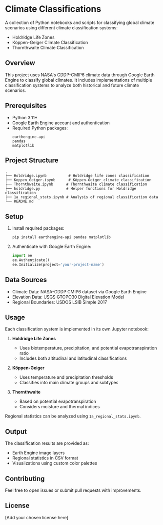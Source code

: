 # Climate Classifications

A collection of Python notebooks and scripts for classifying global climate scenarios using different climate classification systems:

- Holdridge Life Zones
- Köppen-Geiger Climate Classification 
- Thornthwaite Climate Classification

## Overview

This project uses NASA's GDDP-CMIP6 climate data through Google Earth Engine to classify global climates. It includes implementations of multiple classification systems to analyze both historical and future climate scenarios.

## Prerequisites

- Python 3.11+
- Google Earth Engine account and authentication
- Required Python packages:
  ```
  earthengine-api
  pandas
  matplotlib
  ```

## Project Structure

```
.
├── Holdridge.ipynb          # Holdridge life zones classification
├── Koppen_Geiger.ipynb      # Köppen-Geiger climate classification
├── Thornthwaite.ipynb      # Thornthwaite climate classification
├── holdridge.py            # Helper functions for Holdridge classification
├── 1a_regional_stats.ipynb # Analysis of regional classification data
└── README.md
```

## Setup

1. Install required packages:
   ```bash
   pip install earthengine-api pandas matplotlib
   ```

2. Authenticate with Google Earth Engine:
   ```python
   import ee
   ee.Authenticate()
   ee.Initialize(project='your-project-name')
   ```

## Data Sources

- Climate Data: NASA-GDDP CMIP6 dataset via Google Earth Engine
- Elevation Data: USGS GTOPO30 Digital Elevation Model
- Regional Boundaries: USDOS LSIB Simple 2017

## Usage

Each classification system is implemented in its own Jupyter notebook:

1. **Holdridge Life Zones**
   - Uses biotemperature, precipitation, and potential evapotranspiration ratio
   - Includes both altitudinal and latitudinal classifications

2. **Köppen-Geiger**
   - Uses temperature and precipitation thresholds
   - Classifies into main climate groups and subtypes

3. **Thornthwaite**
   - Based on potential evapotranspiration
   - Considers moisture and thermal indices

Regional statistics can be analyzed using `1a_regional_stats.ipynb`.

## Output

The classification results are provided as:
- Earth Engine image layers
- Regional statistics in CSV format
- Visualizations using custom color palettes

## Contributing

Feel free to open issues or submit pull requests with improvements.

## License

[Add your chosen license here]